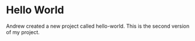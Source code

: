 # Hello World
Andrew created a new project called hello-world. This is the second version of my project.
